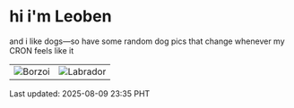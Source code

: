 # hi i'm Leoben

and i like dogs—so have some random dog pics that change whenever my CRON feels like it

|  |  |
|--------|----------|
| ![Borzoi](https://random-dog-vercel.vercel.app/api/random-borzoi?v=1754753751) | ![Labrador](https://random-dog-vercel.vercel.app/api/random-labrador?v=1754753751) |

Last updated: 2025-08-09 23:35 PHT
